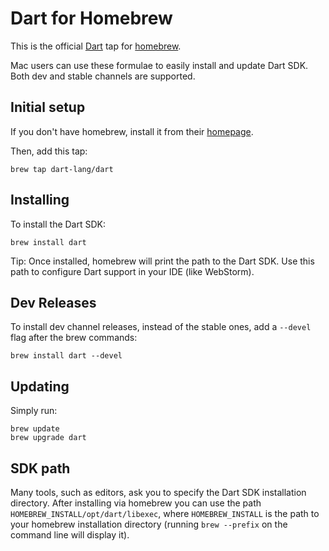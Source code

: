 # Dart for Homebrew

This is the official [Dart][] tap for [homebrew][].

Mac users can use these formulae to easily install and update Dart SDK. Both dev and stable channels are supported.

## Initial setup

If you don't have homebrew, install it from their [homepage][homebrew].

Then, add this tap:

```
brew tap dart-lang/dart
```

## Installing

To install the Dart SDK:

```
brew install dart
```

Tip: Once installed, homebrew will print the path to the Dart SDK. Use this path to configure Dart support
in your IDE (like WebStorm).

## Dev Releases

To install dev channel releases, instead of the stable ones, add a `--devel`
flag after the brew commands:

```shell
brew install dart --devel
```

## Updating

Simply run:

```
brew update
brew upgrade dart
```

## SDK path

Many tools, such as editors, ask you to specify the Dart SDK installation directory.
After installing via homebrew you can use the path `HOMEBREW_INSTALL/opt/dart/libexec`,
where `HOMEBREW_INSTALL` is the path to your homebrew installation directory (running
`brew --prefix` on the command line will display it).

[homebrew]: http://brew.sh/
[dart]: https://www.dartlang.org
